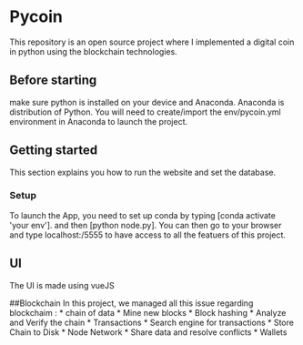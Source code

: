 # Pycoin
This repository is an open source project where I implemented a digital coin in python using the blockchain technologies.

## Before starting
make sure python is installed on your device and Anaconda.
Anaconda is distribution of Python.
You will need to create/import the env/pycoin.yml environment in Anaconda to launch the project.

## Getting started
This section explains you how to run the website and set the database.
### Setup
To launch the App, you need to set up conda by typing [conda activate 'your env']. and then [python node.py].
You can then go to your browser and type localhost:/5555 to have access to all the featuers of this project.


## UI
The UI is made using vueJS

##Blockchain
In this project, we managed all this issue regarding blockchaim :
    * chain of data
    * Mine new blocks
    * Block hashing
    * Analyze and Verify the chain
    * Transactions
    * Search engine for transactions 
    * Store Chain to Disk
    * Node Network
    * Share data and resolve conflicts
    * Wallets